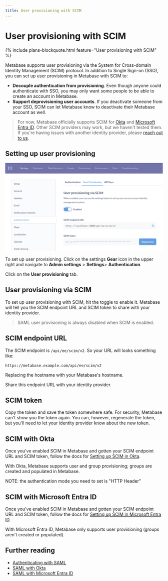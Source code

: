 ```yaml
---
title: User provisioning with SCIM
---
```


# User provisioning with SCIM

{% include plans-blockquote.html feature="User provisioning with SCIM" %}

Metabase supports user provisioning via the System for Cross-domain Identity Management (SCIM) protocol. In addition to Single Sign-on (SSO), you can set up user provisioning in Metabase with SCIM to:

- **Decouple authentication from provisioning**. Even though anyone could authenticate with SSO, you may only want some people to be able to create an account in Metabase.
- **Support deprovisioning user accounts**. If you deactivate someone from your SSO, SCIM can let Metabase know to deactivate their Metabase account as well.

> For now, Metabase officially supports SCIM for [Okta](https://help.okta.com/en-us/content/topics/apps/apps_app_integration_wizard_scim.htm?cshid=ext_Apps_App_Integration_Wizard-scim) and [Microsoft Entra ID](https://learn.microsoft.com/en-us/entra/identity/app-provisioning/configure-automatic-user-provisioning-portal). Other SCIM providers may work, but we haven't tested them. If you're having issues with another identity provider, please [reach out to us](https://www.metabase.com/help-premium).

## Setting up user provisioning

![Setting up user provisioning with SCIM in Metabase](./images/user-provisioning.png)

To set up user provisioning. Click on the settings **Gear** icon in the upper right and navigate to **Admin settings** > **Settings**> **Authentication**.

Click on the **User provisioning** tab.

## User provisioning via SCIM

To set up user provisioning with SCIM, hit the toggle to enable it. Metabase will tell you the SCIM endpoint URL and SCIM token to share with your identity provider.

> SAML user provisioning is always disabled when SCIM is enabled.

## SCIM endpoint URL

The SCIM endpoint is `/api/ee/scim/v2`. So your URL will looks something like:

```
https://metabase.example.com/api/ee/scim/v2
```

Replacing the hostname with your Metabase's hostname.

Share this endpoint URL with your identity provider.

## SCIM token

Copy the token and save the token somewhere safe. For security, Metabase can't show you the token again. You can, however, regenerate the token, but you'll need to let your identity provider know about the new token.

## SCIM with Okta

Once you've enabled SCIM in Metabase and gotten your SCIM endpoint URL and SCIM token, follow the docs for [Setting up SCIM in Okta](https://help.okta.com/en-us/content/topics/apps/apps_app_integration_wizard_scim.htm?cshid=ext_Apps_App_Integration_Wizard-scim).

With Okta, Metabase supports user and group provisioning; groups are created and populated in Metabase.

NOTE: the authentication mode you need to set is "HTTP Header"

## SCIM with Microsoft Entra ID

Once you've enabled SCIM in Metabase and gotten your SCIM endpoint URL and SCIM token, follow the docs for [Setting up SCIM in Microsoft Entra ID](https://learn.microsoft.com/en-us/entra/identity/app-provisioning/configure-automatic-user-provisioning-portal).

With Microsoft Entra ID, Metabase only supports user provisioning (groups aren't created or populated).

## Further reading

- [Authenticating with SAML](./authenticating-with-saml.md)
- [SAML with Okta](./saml-okta.md)
- [SAML with Microsoft Entra ID](./saml-azure.md)
